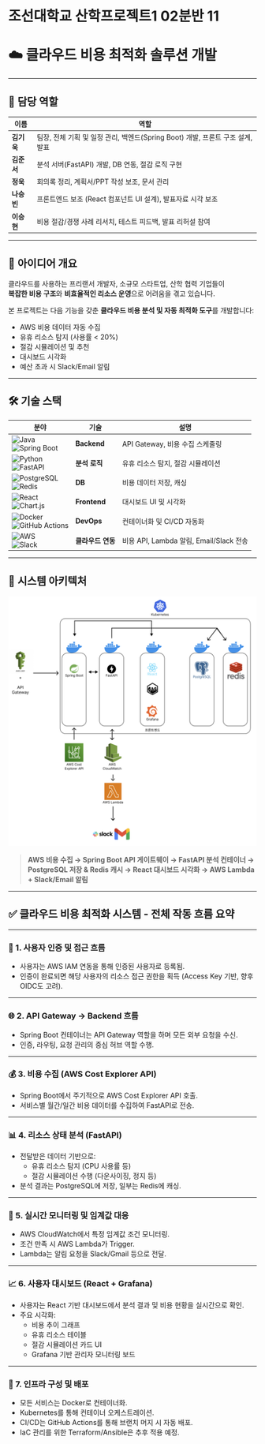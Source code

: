 # 조선대학교 산학프로젝트1 02분반 11
# ☁️ 클라우드 비용 최적화 솔루션 개발

---

## 👥 담당 역할

| 이름     | 역할 |
|----------|------|
| **김기욱** | 팀장, 전체 기획 및 일정 관리, 백엔드(Spring Boot) 개발, 프론트 구조 설계, 발표 |
| **김준서** | 분석 서버(FastAPI) 개발, DB 연동, 절감 로직 구현 |
| **정욱**   | 회의록 정리, 계획서/PPT 작성 보조, 문서 관리 |
| **나승빈** | 프론트엔드 보조 (React 컴포넌트 UI 설계), 발표자료 시각 보조 |
| **이승현** | 비용 절감/경쟁 사례 리서치, 테스트 피드백, 발표 리허설 참여 |

---

## 📌 아이디어 개요

클라우드를 사용하는 프리랜서 개발자, 소규모 스타트업, 산학 협력 기업들이  
**복잡한 비용 구조**와 **비효율적인 리소스 운영**으로 어려움을 겪고 있습니다.

본 프로젝트는 다음 기능을 갖춘 **클라우드 비용 분석 및 자동 최적화 도구**를 개발합니다:

- AWS 비용 데이터 자동 수집
- 유휴 리소스 탐지 (사용률 < 20%)
- 절감 시뮬레이션 및 추천
- 대시보드 시각화
- 예산 초과 시 Slack/Email 알림

---

## 🛠️ 기술 스택

| 분야 | 기술 | 설명 |
|------|------|------|
| ![Java](https://img.shields.io/badge/Java-007396?style=for-the-badge&logo=openjdk&logoColor=white)<br>![Spring Boot](https://img.shields.io/badge/Spring%20Boot-6DB33F?style=for-the-badge&logo=springboot&logoColor=white) | **Backend** | API Gateway, 비용 수집 스케줄링 |
| ![Python](https://img.shields.io/badge/Python-3776AB?style=for-the-badge&logo=python&logoColor=white)<br>![FastAPI](https://img.shields.io/badge/FastAPI-009688?style=for-the-badge&logo=fastapi&logoColor=white) | **분석 로직** | 유휴 리소스 탐지, 절감 시뮬레이션 |
| ![PostgreSQL](https://img.shields.io/badge/PostgreSQL-336791?style=for-the-badge&logo=postgresql&logoColor=white)<br>![Redis](https://img.shields.io/badge/Redis-DC382D?style=for-the-badge&logo=redis&logoColor=white) | **DB** | 비용 데이터 저장, 캐싱 |
| ![React](https://img.shields.io/badge/React-20232A?style=for-the-badge&logo=react&logoColor=61DAFB)<br>![Chart.js](https://img.shields.io/badge/Chart.js-FF6384?style=for-the-badge&logo=chartdotjs&logoColor=white) | **Frontend** | 대시보드 UI 및 시각화 |
| ![Docker](https://img.shields.io/badge/Docker-2496ED?style=for-the-badge&logo=docker&logoColor=white)<br>![GitHub Actions](https://img.shields.io/badge/GitHub%20Actions-2088FF?style=for-the-badge&logo=githubactions&logoColor=white) | **DevOps** | 컨테이너화 및 CI/CD 자동화 |
| ![AWS](https://img.shields.io/badge/AWS-232F3E?style=for-the-badge&logo=amazonaws&logoColor=white)<br>![Slack](https://img.shields.io/badge/Slack-4A154B?style=for-the-badge&logo=slack&logoColor=white) | **클라우드 연동** | 비용 API, Lambda 알림, Email/Slack 전송 |

---

## 🔁 시스템 아키텍처

![아키텍처 이미지](./11조/6프로그램/docs/Archi.png)

> **AWS 비용 수집 → Spring Boot API 게이트웨이 → FastAPI 분석 컨테이너 → PostgreSQL 저장 & Redis 캐시 → React 대시보드 시각화 → AWS Lambda + Slack/Email 알림**

---

## ✅ 클라우드 비용 최적화 시스템 - 전체 작동 흐름 요약

---

### 🧾 1. 사용자 인증 및 접근 흐름
- 사용자는 AWS IAM 연동을 통해 인증된 사용자로 등록됨.
- 인증이 완료되면 해당 사용자의 리소스 접근 권한을 획득 (Access Key 기반, 향후 OIDC도 고려).

---

### 🌐 2. API Gateway → Backend 흐름
- Spring Boot 컨테이너는 API Gateway 역할을 하며 모든 외부 요청을 수신.
- 인증, 라우팅, 요청 관리의 중심 허브 역할 수행.

---

### 💰 3. 비용 수집 (AWS Cost Explorer API)
- Spring Boot에서 주기적으로 AWS Cost Explorer API 호출.
- 서비스별 월간/일간 비용 데이터를 수집하여 FastAPI로 전송.

---

### 📊 4. 리소스 상태 분석 (FastAPI)
- 전달받은 데이터 기반으로:
    - 유휴 리소스 탐지 (CPU 사용률 등)
    - 절감 시뮬레이션 수행 (다운사이징, 정지 등)
- 분석 결과는 PostgreSQL에 저장, 일부는 Redis에 캐싱.

---

### 🛑 5. 실시간 모니터링 및 임계값 대응
- AWS CloudWatch에서 특정 임계값 조건 모니터링.
- 조건 만족 시 AWS Lambda가 Trigger.
- Lambda는 알림 요청을 Slack/Gmail 등으로 전달.

---

### 📈 6. 사용자 대시보드 (React + Grafana)
- 사용자는 React 기반 대시보드에서 분석 결과 및 비용 현황을 실시간으로 확인.
- 주요 시각화:
    - 비용 추이 그래프
    - 유휴 리소스 테이블
    - 절감 시뮬레이션 카드 UI
    - Grafana 기반 관리자 모니터링 보드

---

### 🔧 7. 인프라 구성 및 배포
- 모든 서비스는 Docker로 컨테이너화.
- Kubernetes를 통해 컨테이너 오케스트레이션.
- CI/CD는 GitHub Actions를 통해 브랜치 머지 시 자동 배포.
- IaC 관리를 위한 Terraform/Ansible은 추후 적용 예정.
